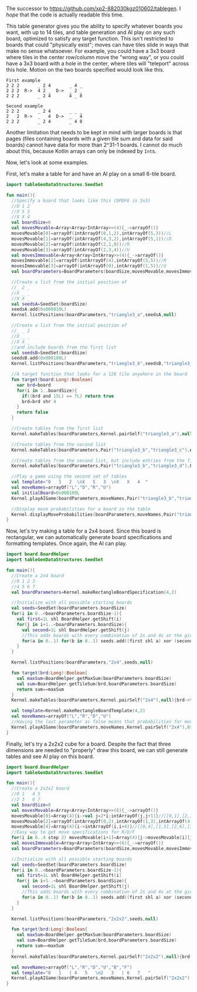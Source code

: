 The successor to https://github.com/xp2-882030kgz010602/tablegen.
I *hope* that the code is actually readable this time.

This table generator gives you the ability to specify whatever boards you want, with up to 14 tiles,
and table generation and AI play on any such board, optimized to satisfy any target function.
This isn't restricted to boards that could "physically exist";
moves can have tiles slide in ways that make no sense whatsoever.
For example, you could have a 3x3 board where tiles in the center row/column
move the "wrong way", or you could have a 3x3 board with a hole in the center,
where tiles will "teleport" across this hole.
Motion on the two boards specified would look like this.
```
First example
2 2 2       _ 2 4       _ 4 _
2 2 2  R->  4 2 _  D->  _ 2 _
2 2 2       _ 2 4       4 _ 8

Second example
2 2 2       _ 2 4       _ _ _
2   2  R->  _   4  D->  _   4
2 2 2       _ 2 4       _ 4 8
```
Another limitation that needs to be kept in mind with larger boards is that
pages (files containing boards with a given tile sum and data for said boards)
cannot have data for more than 2^31-1 boards. I cannot do much about this,
because Kotlin arrays can only be indexed by `Int`s.

Now, let's look at some examples.

First, let's make a table for and have an AI play on a small 6-tile board.
```kotlin
import tableGenDataStructures.SeedSet

fun main(){
  //Specify a board that looks like this (DPDF6 in 3x3)
  //0 1 2
  //X 5 3
  //X X 4
  val boardSize=6
  val movesMovable=Array<Array<IntArray>>(4){_->arrayOf()}
  movesMovable[0]=arrayOf(intArrayOf(0,1,2),intArrayOf(5,3))//L
  movesMovable[1]=arrayOf(intArrayOf(4,3,2),intArrayOf(5,1))//D
  movesMovable[2]=arrayOf(intArrayOf(2,1,0))//R
  movesMovable[3]=arrayOf(intArrayOf(2,3,4))//U
  val movesImmovable=Array<Array<IntArray>>(4){_->arrayOf()}
  movesImmovable[2]=arrayOf(intArrayOf(4),intArrayOf(3,5))//R
  movesImmovable[3]=arrayOf(intArrayOf(0),intArrayOf(1,5))//U
  val boardParameters=BoardParameters(boardSize,movesMovable,movesImmovable)

  //Create a list from the initial position of
  //_ 2 _
  //X _ _
  //X X _
  val seedsA=SeedSet(boardSize)
  seedsA.add(0x000010L)
  Kernel.listPositions(boardParameters,"triangle3_a",seedsA,null)

  //Create a list from the initial position of
  //_ _ 2
  //X _ _
  //X X _
  //and include boards from the first list
  val seedsB=SeedSet(boardSize)
  seedsB.add(0x000100L)
  Kernel.listPositions(boardParameters,"triangle3_b",seedsB,"triangle3_a")

  //A target function that looks for a 128 tile anywhere in the board
  fun target(board:Long):Boolean{
    var brd=board
    for(i in 1..boardSize){
      if((brd and 15L) == 7L) return true
      brd=brd shr 4
    }
    return false
  }

  //Create tables from the first list
  Kernel.makeTables(boardParameters,Kernel.pairSelf("triangle3_a"),null){brd->target(brd)}

  //Create tables from the second list
  Kernel.makeTables(boardParameters,Pair("triangle3_b","triangle3_c"),null){brd->target(brd)}

  //Create tables from the second list, but include entries from the first table whenever possible, saving computing time
  Kernel.makeTables(boardParameters,Pair("triangle3_b","triangle3_d"),Pair("triangle3_b","triangle3_c")){brd->target(brd)}

  //Play a game using the second set of tables
  val template="0   1   2  \nX   5   3  \nX   X   4  "
  val moveNames=arrayOf("L","D","R","U")
  val initialBoard=0x000100L
  Kernel.playAIGame(boardParameters,moveNames,Pair("triangle3_b","triangle3_d"),initialBoard,template,true)

  //Display move probabilities for a board in the table
  Kernel.displayMoveProbabilities(boardParameters,moveNames,Pair("triangle3_b","triangle3_d"),0x622101L)
}
```
Now, let's try making a table for a 2x4 board. Since this board is rectangular,
we can automatically generate board specifications and formatting templates.
Once again, the AI can play.
```kotlin
import board.BoardHelper
import tableGenDataStructures.SeedSet

fun main(){
  //Create a 2x4 board
  //0 1 2 3
  //4 5 6 7
  val boardParameters=Kernel.makeRectangleBoardSpecification(4,2)

  //Initialize with all possible starting boards
  val seeds=SeedSet(boardParameters.boardSize)
  for(i in 0..<boardParameters.boardSize-1){
    val first=1L shl BoardHelper.getShift(i)
    for(j in i+1..<boardParameters.boardSize){
      val second=1L shl BoardHelper.getShift(j)
      //This adds boards with every combination of 2s and 4s at the given indices
      for(a in 0..1) for(b in 0..1) seeds.add((first shl a) xor (second shl b))
    }
  }

  Kernel.listPositions(boardParameters,"2x4",seeds,null)

  fun target(brd:Long):Boolean{
    val maxSum=BoardHelper.getMaxSum(boardParameters.boardSize)
    val sum=BoardHelper.getTileSum(brd,boardParameters.boardSize)
    return sum==maxSum
  }
  Kernel.makeTables(boardParameters,Kernel.pairSelf("2x4"),null){brd->target(brd)}

  val template=Kernel.makeRectangleBoardTemplate(4,2)
  val moveNames=arrayOf("L","R","D","U")
  //Having the last parameter as false means that probabilities for moves other than the optimal move aren't shown
  Kernel.playAIGame(boardParameters,moveNames,Kernel.pairSelf("2x4"),0x10000001L,template,false)
}
```
Finally, let's try a 2x2x2 cube for a board. Despite the fact that three dimensions are needed to "properly" draw this board,
we can still generate tables and see AI play on this board.
```kotlin
import board.BoardHelper
import tableGenDataStructures.SeedSet

fun main(){
  //Create a 2x2x2 board
  //0 1   4 5
  //2 3   6 7
  val boardSize=8
  val movesMovable=Array<Array<IntArray>>(6){_->arrayOf()}
  movesMovable[0]=Array(4){i->val j=2*i;intArrayOf(j,j+1)}//[[0,1],[2,3],[4,5],[6,7]] (L)
  movesMovable[2]=arrayOf(intArrayOf(0,2),intArrayOf(1,3),intArrayOf(4,5),intArrayOf(6,7))//U
  movesMovable[4]=Array(4){i->intArrayOf(i,i+4)}//[[0,4],[1,5],[2,6],[3,7]] (B)
  //Easy way to get move specifications for R/D/F
  for(i in 0..4 step 2) movesMovable[i+1]=Array(4){j->movesMovable[i][j].reversedArray()}
  val movesImmovable=Array<Array<IntArray>>(6){_->arrayOf()}
  val boardParameters=BoardParameters(boardSize,movesMovable,movesImmovable)

  //Initialize with all possible starting boards
  val seeds=SeedSet(boardParameters.boardSize)
  for(i in 0..<boardParameters.boardSize-1){
    val first=1L shl BoardHelper.getShift(i)
    for(j in i+1..<boardParameters.boardSize){
      val second=1L shl BoardHelper.getShift(j)
      //This adds boards with every combination of 2s and 4s at the given indices
      for(a in 0..1) for(b in 0..1) seeds.add((first shl a) xor (second shl b))
    }
  }

  Kernel.listPositions(boardParameters,"2x2x2",seeds,null)

  fun target(brd:Long):Boolean{
    val maxSum=BoardHelper.getMaxSum(boardParameters.boardSize)
    val sum=BoardHelper.getTileSum(brd,boardParameters.boardSize)
    return sum==maxSum
  }
  Kernel.makeTables(boardParameters,Kernel.pairSelf("2x2x2"),null){brd->target(brd)}

  val moveNames=arrayOf("L","R","D","U","B","F")
  val template="0   1   | 4   5   \n2   3   | 6   7   "
  Kernel.playAIGame(boardParameters,moveNames,Kernel.pairSelf("2x2x2"),0x10000001L,template,true)
}
```
